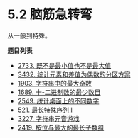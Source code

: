 # 5.2 脑筋急转弯

从一般到特殊。

**题目列表**

- [2733. 既不是最小值也不是最大值](https://leetcode.cn/problems/neither-minimum-nor-maximum/description/)
- [3432. 统计元素和差值为偶数的分区方案](https://leetcode.cn/problems/count-partitions-with-even-sum-difference/description/)
- [1903. 字符串中的最大奇数](https://leetcode.cn/problems/largest-odd-number-in-string/description/)
- [1689. 十-二进制数的最少数目](https://leetcode.cn/problems/partitioning-into-minimum-number-of-deci-binary-numbers/description/)
- [2549. 统计桌面上的不同数字](https://leetcode.cn/problems/count-distinct-numbers-on-board/description/)
- [521. 最长特殊序列 Ⅰ](https://leetcode.cn/problems/longest-uncommon-subsequence-i/description/)
- [3227. 字符串元音游戏](https://leetcode.cn/problems/vowels-game-in-a-string/description/)
- [2419. 按位与最大的最长子数组](https://leetcode.cn/problems/longest-subarray-with-maximum-bitwise-and/description/)
